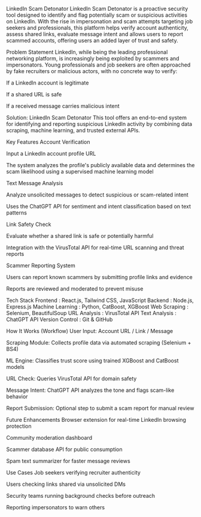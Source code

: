LinkedIn Scam Detonator
LinkedIn Scam Detonator is a proactive security tool designed to identify and flag potentially scam or suspicious activities on LinkedIn. With the rise in impersonation and scam attempts targeting job seekers and professionals, this platform helps verify account authenticity, assess shared links, evaluate message intent and allows users to report scammed accounts, offering users an added layer of trust and safety.

Problem Statement
LinkedIn, while being the leading professional networking platform, is increasingly being exploited by scammers and impersonators. Young professionals and job seekers are often approached by fake recruiters or malicious actors, with no concrete way to verify:

If a LinkedIn account is legitimate

If a shared URL is safe

If a received message carries malicious intent

Solution: LinkedIn Scam Detonator
This tool offers an end-to-end system for identifying and reporting suspicious LinkedIn activity by combining data scraping, machine learning, and trusted external APIs.

Key Features
Account Verification

Input a LinkedIn account profile URL

The system analyzes the profile's publicly available data and determines the scam likelihood using a supervised machine learning model

Text Message Analysis

Analyze unsolicited messages to detect suspicious or scam-related intent

Uses the ChatGPT API for sentiment and intent classification based on text patterns

Link Safety Check

Evaluate whether a shared link is safe or potentially harmful

Integration with the VirusTotal API for real-time URL scanning and threat reports


Scammer Reporting System

Users can report known scammers by submitting profile links and evidence

Reports are reviewed and moderated to prevent misuse

Tech Stack
Frontend : React.js, Tailwind CSS, JavaScript
Backend : Node.js, Express.js
Machine Learning : Python, CatBoost, XGBoost
Web Scraping : Selenium, BeautifulSoup
URL Analysis : VirusTotal API
Text Analysis : ChatGPT API
Version Control : Git & GitHub

How It Works (Workflow)
User Input: Account URL / Link / Message

Scraping Module: Collects profile data via automated scraping (Selenium + BS4)

ML Engine: Classifies trust score using trained XGBoost and CatBoost models

URL Check: Queries VirusTotal API for domain safety

Message Intent: ChatGPT API analyzes the tone and flags scam-like behavior

Report Submission: Optional step to submit a scam report for manual review

Future Enhancements
Browser extension for real-time LinkedIn browsing protection

Community moderation dashboard

Scammer database API for public consumption

Spam text summarizer for faster message reviews

Use Cases
Job seekers verifying recruiter authenticity

Users checking links shared via unsolicited DMs

Security teams running background checks before outreach

Reporting impersonators to warn others
